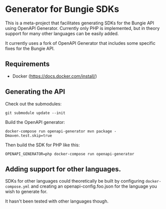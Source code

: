 # Generator for Bungie SDKs

This is a meta-project that facilitates generating SDKs for the Bungie API using OpenAPI Generator. Currently only PHP
is implemented, but in theory support for many other languages can be easily added.

It currently uses a fork of OpenAPI Generator that includes some specific fixes for the Bungie API.  

## Requirements

  - Docker (https://docs.docker.com/install/)

## Generating the API

Check out the submodules:

```git submodule update --init```

Build the OpenAPI generator:

```docker-compose run openapi-generator mvn package -Dmaven.test.skip=true```

Then build the SDK for PHP like this:

```OPENAPI_GENERATOR=php docker-compose run openapi-generator```

## Adding support for other languages.

SDKs for other languages could theoretically be built by configuring `docker-compose.yml` and creating an
openapi-config.foo.json for the language you wish to generate for.

It hasn't been tested with other languages though.
